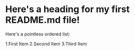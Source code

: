 # Here's a heading for my first README.md file!

Here's a pointless ordered list:

1.First Item
2.Second Item
3.Third Item
